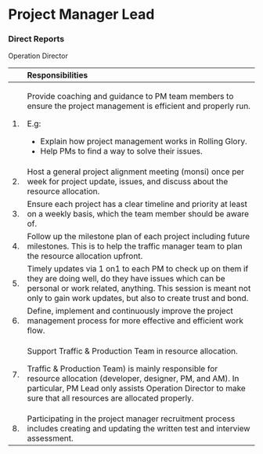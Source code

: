 # Project Manager Lead

### Direct Reports

Operation Director

<table>
  <thead>
    <tr>
      <th style="text-align:left"></th>
      <th style="text-align:left">Responsibilities</th>
    </tr>
  </thead>
  <tbody>
    <tr>
      <td style="text-align:left">1.</td>
      <td style="text-align:left">
        <p></p>
        <p>Provide coaching and guidance to PM team members to ensure the project
          management is efficient and properly run.</p>
        <p>E.g:</p>
        <ul>
          <li>Explain how project management works in Rolling Glory.</li>
          <li>Help PMs to find a way to solve their issues.</li>
        </ul>
      </td>
    </tr>
    <tr>
      <td style="text-align:left">2.</td>
      <td style="text-align:left">Host a general project alignment meeting (monsi) once per week for project
        update, issues, and discuss about the resource allocation.</td>
    </tr>
    <tr>
      <td style="text-align:left">3.</td>
      <td style="text-align:left">Ensure each project has a clear timeline and priority at least on a weekly
        basis, which the team member should be aware of.</td>
    </tr>
    <tr>
      <td style="text-align:left">4.</td>
      <td style="text-align:left">Follow up the milestone plan of each project including future milestones.
        This is to help the traffic manager team to plan the resource allocation
        upfront.</td>
    </tr>
    <tr>
      <td style="text-align:left">5.</td>
      <td style="text-align:left">Timely updates via 1 on1 to each PM to check up on them if they are doing
        well, do they have issues which can be personal or work related, anything.
        This session is meant not only to gain work updates, but also to create
        trust and bond.</td>
    </tr>
    <tr>
      <td style="text-align:left">6.</td>
      <td style="text-align:left">Define, implement and continuously improve the project management process
        for more effective and efficient work flow.</td>
    </tr>
    <tr>
      <td style="text-align:left">7.</td>
      <td style="text-align:left">
        <p>Support Traffic &amp; Production Team in resource allocation.</p>
        <p>Traffic &amp; Production Team) is mainly responsible for resource allocation
          (developer, designer, PM, and AM). In particular, PM Lead only assists
          Operation Director to make sure that all resources are allocated properly.</p>
      </td>
    </tr>
    <tr>
      <td style="text-align:left">8.</td>
      <td style="text-align:left">Participating in the project manager recruitment process includes creating
        and updating the written test and interview assessment.</td>
    </tr>
  </tbody>
</table>

